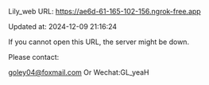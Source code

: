 Lily_web URL: https://ae6d-61-165-102-156.ngrok-free.app

Updated at: 2024-12-09 21:16:24

If you cannot open this URL, the server might be down.

Please contact: 

goley04@foxmail.com Or Wechat:GL_yeaH